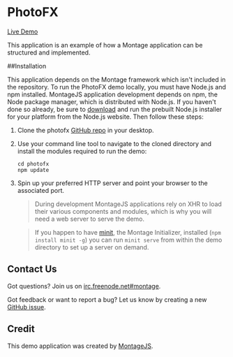 PhotoFX
===============

[Live Demo](http://montagejs.org/apps/photofx/)

This application is an example of how a Montage application can be structured and implemented.

##Installation

This application depends on the Montage framework which isn't included in the repository. To run the PhotoFX demo locally, you must have Node.js and npm installed. MontageJS application development depends on npm, the Node package manager, which is distributed with Node.js. If you haven't done so already, be sure to [download](http://nodejs.org/download/) and run the prebuilt Node.js installer for your platform from the Node.js website. Then follow these steps:

1. Clone the photofx [GitHub repo](https://github.com/montagejs/photofx) in your desktop.

2. Use your command line tool to navigate to the cloned directory and install the modules required to run the demo:
        
   ```
   cd photofx
   npm update
   ```
    
3. Spin up your preferred HTTP server and point your browser to the associated port.

    > During development MontageJS applications rely on XHR to load their various components and modules, which is why you will need a web server to serve the demo.

    > If you happen to have [minit](https://github.com/montagejs/minit), the Montage Initializer, installed (`npm install minit -g`) you can run `minit serve` from within the demo directory to set up a server on demand.

## Contact Us

Got questions? Join us on [irc.freenode.net#montage](http://webchat.freenode.net/?channels=montage).

Got feedback or want to report a bug? Let us know by creating a new [GitHub issue](https://github.com/montagejs/photofx).

## Credit

This demo application was created by [MontageJS](http://montagejs.org).

